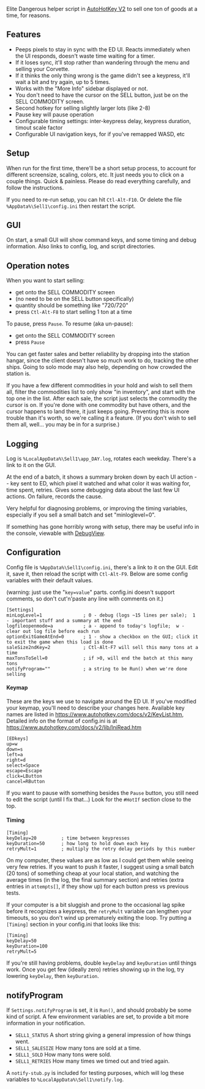 Elite Dangerous helper script in [AutoHotKey V2](https://www.autohotkey.com/docs/v2/howto/Install.htm)
to sell one ton of goods at a time, for reasons.

## Features

- Peeps pixels to stay in sync with the ED UI.  Reacts immediately when the UI responds, doesn't waste time waiting for a timer.
- If it loses sync, it'll stop rather than wandering through the menu and selling your Corvette.
- If it thinks the only thing wrong is the game didn't see a keypress, it'll wait a bit and try again, up to 5 times.
- Works with the "More Info" sidebar displayed or not.
- You don't need to have the cursor on the SELL button, just be on the SELL COMMODITY screen.
- Second hotkey for selling slightly larger lots (like 2-8)
- Pause key will pause operation
- Configurable timing settings: inter-keypress delay, keypress duration, timout scale factor
- Configurable UI navigation keys, for if you've remapped WASD, etc

## Setup
When run for the first time, there'll be a short setup process, to account for different screensize, scaling, colors, etc.
It just needs you to click on a couple things.  Quick & painless.  Please do read everything carefully, and follow the instructions.

If you need to re-run setup, you can hit `Ctl-Alt-F10`.
Or delete the file `%AppData%\Sell1\config.ini` then restart the script.

## GUI
On start, a small GUI will show command keys, and some timing and debug information.
Also links to config, log, and script directories.

## Operation notes

When you want to start selling:
- get onto the SELL COMMODITY screen
- (no need to be on the SELL button specifically)
- quantity should be something like "720/720"
- press `Ctl-Alt-F8` to start selling 1 ton at a time

To pause, press `Pause`.  To resume (aka un-pause):
- get onto the SELL COMMODITY screen
- press `Pause`

You can get faster sales and better reliability by dropping into the station hangar,
since the client doesn't have so much work to do, tracking the other ships.
Going to solo mode may also help, depending on how crowded the station is.

If you have a few different commodities in your hold and wish to sell them all,
filter the commodities list to only show "in inventory", and start with the top one in the list.
After each sale, the script just selects the commodity the cursor is on.
If you're done with one commodity but have others, and the cursor happens to land there, it just keeps going.
Preventing this is more trouble than it's worth, so we're calling it a feature.
(If you don't wish to sell them all, well... you may be in for a surprise.)

## Logging
Log is `%LocalAppData%\Sell1\app_DAY.log`, rotates each weekday.  There's a link to it on the GUI.

At the end of a batch, it shows a summary broken down by each UI action -- key sent to ED,
which pixel it watched and what color it was waiting for, time spent, retries.
Gives some debugging data about the last few UI actions.  On failure, records the cause.

Very helpful for diagnosing problems, or improving the timing variables,
especially if you sell a small batch and set "minloglevel=0".

If something has gone horribly wrong with setup, there may be useful info in the console,
viewable with [DebugView](https://download.sysinternals.com/files/DebugView.zip).

## Configuration
Config file is `%AppData%\Sell1\config.ini`, there's a link to it on the GUI.
Edit it, save it, then reload the script with `Ctl-Alt-F9`.
Below are some config variables with their default values.

(warning: just use the "`key=value`" parts.  config.ini doesn't support comments, so don't cut'n'paste any line with comments on it.)
```
[Settings]
minLogLevel=1				; 0 - debug (logs ~15 lines per sale);  1 - important stuff and a summary at the end
logfileopenmode=a			; a - append to today's logfile;  w - clear out log file before each run
optionExitGameAtEnd=0		; 1 - show a checkbox on the GUI; click it to exit the game when this load is done
saleSize2ndKey=2			; Ctl-Alt-F7 will sell this many tons at a time
maxTonsToSell=0				; if >0, will end the batch at this many tons
notifyProgram=""			; a string to be Run() when we're done selling
```

#### Keymap
These are the keys we use to navigate around the ED UI.
If you've modified your keymap, you'll need to describe your changes here.
Available key names are listed in https://www.autohotkey.com/docs/v2/KeyList.htm,
Detailed info on the format of config.ini is at https://www.autohotkey.com/docs/v2/lib/IniRead.htm
```
[EDkeys]					
up=w
down=s
left=a
right=d
select=Space
escape=Escape
click=LButton
cancel=RButton
```
If you want to pause with something besides the `Pause` button, you still need to edit the script (until I fix that...)
Look for the `#HotIf` section close to the top.

#### Timing
```
[Timing]
keyDelay=20			; time between keypresses
keyDuration=50		; how long to hold down each key
retryMult=1			; multiply the retry delay periods by this number
```
On my computer, these values are as low as I could get them while seeing very few retries.
If you want to push it faster, I suggest using a small batch (20 tons) of something cheap at your local station,
and watching the average times (in the log, the final summary section)
and retries (extra entries in `attempts[]`, if they show up) for each button press vs previous tests.

If your computer is a bit sluggish and prone to the occasional lag spike before it recognizes a keypress,
the `retryMult` variable can lengthen your timeouts, so you don't wind up prematurely exiting the loop.
Try putting a `[Timing]` section in your config.ini that looks like this:
```
[Timing]
keyDelay=50
keyDuration=100
retryMult=5
```
If you're still having problems, double `keyDelay` and `keyDuration` until things work.
Once you get few (ideally zero) retries showing up in the log, try lowering `keyDelay`, then `keyDuration`.

## notifyProgram

If `Settings.notifyProgram` is set, it is `Run()`, and should probably be some kind of script.
A few environment variables are set, to provide a bit more information in your notification.

- `SELL1_STATUS`  A short string giving a general impression of how things went.
- `SELL1_SALESIZE`  How many tons are sold at a time.
- `SELL1_SOLD`  How many tons were sold.
- `SELL1_RETRIES`  How many times we timed out and tried again.

A `notify-stub.py` is included for testing purposes, which will log these variables to `%LocalAppData%\Sell1\notify.log`.
